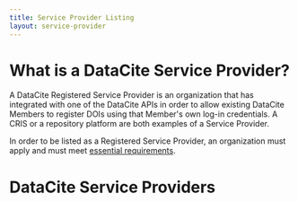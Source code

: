 ```yaml
---
title: Service Provider Listing
layout: service-provider
---
```


# What is a DataCite Service Provider?

A DataCite Registered Service Provider is an organization that has integrated with one of the DataCite APIs in order to allow existing DataCite Members to register DOIs using that Member's own log-in credentials. A CRIS or a repository platform are both examples of a Service Provider.

In order to be listed as a Registered Service Provider, an organization must apply and must meet [essential requirements](/service-provider-requirements.html).

# DataCite Service Providers
